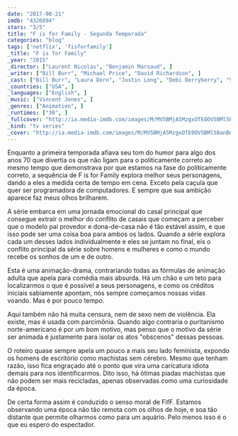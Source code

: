 ```yaml
---
date: "2017-08-21"
imdb: "4326894"
stars: "3/5"
title: "F is for Family - Segunda Temporada"
categories: "blog"
tags: ['netflix', 'fisforfamily']
_title: "F is for Family"
_year: "2015"
_director: ["Laurent Nicolas", "Benjamin Marsaud", ]
_writer: ["Bill Burr", "Michael Price", "David Richardson", ]
_cast: ["Bill Burr", "Laura Dern", "Justin Long", "Debi Derryberry", "Sam Rockwell", "Haley Reinhart", "Mo Collins", "Trevor Devall", "Phil Hendrie", ]
_countries: ["USA", ]
_languages: ["English", ]
_music: ["Vincent Jones", ]
_genres: ["Animation", ]
_runtimes: ["30", ]
_fullcover: "http://ia.media-imdb.com/images/M/MV5BMjA5MzgxOTE0OV5BMl5BanBnXkFtZTgwOTA2NTczNzE@.jpg"
_kind: "tv series"
_cover: "http://ia.media-imdb.com/images/M/MV5BMjA5MzgxOTE0OV5BMl5BanBnXkFtZTgwOTA2NTczNzE@._V1._SX100_SY120_.jpg"
---
```

Enquanto a primeira temporada afiava seu tom do humor para algo dos anos 70 que divertia os que não ligam para o politicamente correto ao mesmo tempo que demonstrava por que estamos na fase do politicamente correto, a sequência de F is for Family explora melhor seus personagens, dando a eles a medida certa de tempo em cena. Exceto pela caçula que quer ser programadora de computadores. E sempre que sua ambição aparece faz meus olhos brilharem.

A série embarca em uma jornada emocional do casal principal que consegue extrair o melhor do conflito de casais que começam a perceber que o modelo pai provedor e dona-de-casa não é tão estável assim, e que isso pode ser uma coisa boa para ambos os lados. Quando a série explora cada um desses lados individualmente e eles se juntam no final, eis o conflito principal da série sobre homens e mulheres e como o mundo recebe os sonhos de um e de outro.

Esta é uma animação-drama, contrariando todas as fórmulas de animação adulta que apela para comédia mais absurda. Há um chão e um teto para localizarmos o que é possível a seus personagens, e como os créditos iniciais sabiamente apontam, nós sempre começamos nossas vidas voando. Mas é por pouco tempo.

Aqui também não há muita censura, nem de sexo nem de violência. Ela existe, mas é usada com parcimônia. Quando algo contraria o puritanismo norte-americano é por um bom motivo, mas penso que o motivo da série ser animada é justamente para isolar os atos "obscenos" dessas pessoas.

O roteiro quase sempre apela um pouco a mais seu lado feminista, expondo os homens de escritório como machistas sem cérebro. Mesmo que tenham razão, isso fica engraçado até o ponto que vira uma caricatura idiota demais para nos identificarmos. Dito isso, há ótimas piadas machistas que não podem ser mais recicladas, apenas observadas como uma curiosidade da época.

De certa forma assim é conduzido o senso moral de FifF. Estamos observando uma época não tão remota com os olhos de hoje, e soa tão distante que permite olharmos como para um aquário. Pelo menos isso é o que eu espero do espectador.

